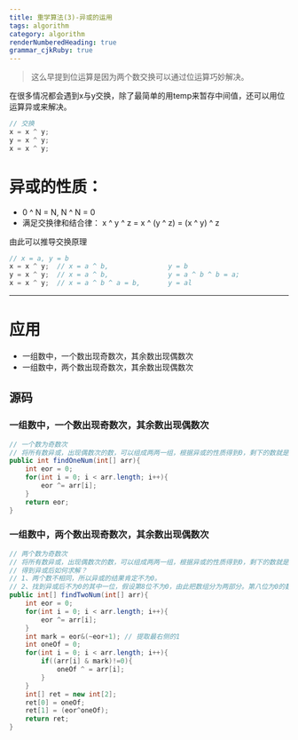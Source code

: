 ```yaml
---
title: 重学算法(3)-异或的运用
tags: algorithm
category: algorithm
renderNumberedHeading: true
grammar_cjkRuby: true
---
```


> 这么早提到位运算是因为两个数交换可以通过位运算巧妙解决。

在很多情况都会遇到x与y交换，除了最简单的用temp来暂存中间值，还可以用位运算异或来解决。

``` java
// 交换
x = x ^ y; 
y = x ^ y;
x = x ^ y;
```

# 异或的性质：

 - 0 ^ N = N, N ^ N = 0
 - 满足交换律和结合律： x ^ y ^ z = x ^ (y ^ z) = (x ^ y) ^ z

由此可以推导交换原理
``` java
// x = a, y = b
x = x ^ y;  // x = a ^ b, 				y = b
y = x ^ y;  // x = a ^ b, 				y = a ^ b ^ b = a;
x = x ^ y;  // x = a ^ b ^ a = b,  		y = al
```
---
# 应用

 - 一组数中，一个数出现奇数次，其余数出现偶数次
 - 一组数中，两个数出现奇数次，其余数出现偶数次

## 源码
### 一组数中，一个数出现奇数次，其余数出现偶数次
``` java
// 一个数为奇数次
// 将所有数异或，出现偶数次的数，可以组成两两一组，根据异或的性质得到0，剩下的数就是结果
public int findOneNum(int[] arr){
	int eor = 0;
	for(int i = 0; i < arr.length; i++){
		eor ^= arr[i];
	}
	return eor;
}
```
### 一组数中，两个数出现奇数次，其余数出现偶数次
``` java
// 两个数为奇数次
// 将所有数异或，出现偶数次的数，可以组成两两一组，根据异或的性质得到0，剩下的数就是要找的两个数的异或
// 得到异或后如何求解？
// 1、两个数不相同，所以异或的结果肯定不为0。
// 2、找到异或后不为0的其中一位，假设第8位不为0，由此把数组分为两部分。第八位为0的数异或，则得到两个数其中之一，由此又得到另一个数
public int[] findTwoNum(int[] arr){
	int eor = 0;
	for(int i = 0; i < arr.length; i++){
		eor ^= arr[i];
	}
	int mark = eor&(~eor+1); // 提取最右侧的1
	int oneOf = 0;
	for(int i = 0; i < arr.length; i++){
		if((arr[i] & mark)!=0){
			oneOf ^ = arr[i];
		}
	}
	int[] ret = new int[2];
	ret[0] = oneOf;
	ret[1] = (eor^oneOf);
	return ret;
}
```

